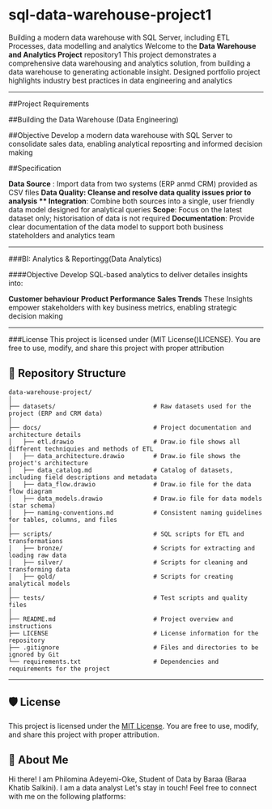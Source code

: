 # sql-data-warehouse-project1
Building a modern data warehouse with SQL Server, including ETL Processes, data modelling and analytics
Welcome to the **Data Warehouse and Analytics Project** repository1
This project demonstrates a comprehensive data warehousing and analytics solution, from building a data warehouse to generating actionable insight. Designed portfolio project highlights industry best practices in data engineering and analytics

---

##Project Requirements

##Building the Data Warehouse (Data Engineering)

##Objective
Develop a modern data warehouse with SQL Server to consolidate sales data, enabling analytical reposrting and informed decision making

##Specification

**Data Source** : Import data from two systems (ERP anmd CRM) provided as CSV files
**Data Quality: Cleanse and resolve data quality issues prior to analysis
** Integration**: Combine both sources into a single, user friendly data model designed for analytical queries
**Scope**: Focus on the latest dataset only; historisation of data is not required
**Documentation**: Provide clear documentation of the data model to support both business stateholders and analytics team

---

###BI: Analytics & Reportingg(Data Analytics)

####Objective
Develop SQL-based analytics to deliver detailes insights into:

**Customer behaviour**
**Product Performance**
**Sales Trends**
These Insights empower stakeholders with key business metrics, enabling strategic decision making

---
###License
This project is licensed under (MIT License()LICENSE). You are free to use, modify, and share this project with proper attribution


## 📂 Repository Structure
```
data-warehouse-project/
│
├── datasets/                           # Raw datasets used for the project (ERP and CRM data)
│
├── docs/                               # Project documentation and architecture details
│   ├── etl.drawio                      # Draw.io file shows all different techniquies and methods of ETL
│   ├── data_architecture.drawio        # Draw.io file shows the project's architecture
│   ├── data_catalog.md                 # Catalog of datasets, including field descriptions and metadata
│   ├── data_flow.drawio                # Draw.io file for the data flow diagram
│   ├── data_models.drawio              # Draw.io file for data models (star schema)
│   ├── naming-conventions.md           # Consistent naming guidelines for tables, columns, and files
│
├── scripts/                            # SQL scripts for ETL and transformations
│   ├── bronze/                         # Scripts for extracting and loading raw data
│   ├── silver/                         # Scripts for cleaning and transforming data
│   ├── gold/                           # Scripts for creating analytical models
│
├── tests/                              # Test scripts and quality files
│
├── README.md                           # Project overview and instructions
├── LICENSE                             # License information for the repository
├── .gitignore                          # Files and directories to be ignored by Git
└── requirements.txt                    # Dependencies and requirements for the project
```
---


## 🛡️ License

This project is licensed under the [MIT License](LICENSE). You are free to use, modify, and share this project with proper attribution.

## 🌟 About Me

Hi there! I am Philomina Adeyemi-Oke, Student of Data by Baraa (Baraa Khatib Salkini). I am a data analyst
Let's stay in touch! Feel free to connect with me on the following platforms:


